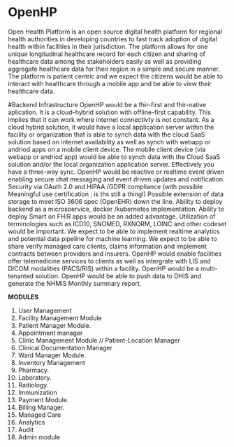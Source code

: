 # OpenHP
Open Health Platform is an open source digital health platform for regional health authorities in developing countries to fast track adoption of digital health within facilities in their jurisdiction. The platform allows for one unique longitudinal healthcare record for each citizen and sharing of healthcare data among the stakeholders easily as well as providing aggregate healthcare data for their region in a simple and secure manner.
The platform is patient centric and we expect the citizens would be able to interact with healthcare through a mobile app and be able to view their healthcare data.

#Backend Infrastructure
OpenHP would be a fhir-first and fhir-native aplication. It is a cloud-hybrid solution with offline-first capability. This implies that it can work where internet connectivty is not constant. As a cloud hybrid solution, it would have a local application server within the facility or organization that is able to synch data  with the cloud SaaS solution based on internet availability as well as synch with webapp or andriod apps on a mobile client device. The mobile client device (via webapp or andriod app) would be able to synch data with the Cloud SaaS solution and/or the local organization application server. Effectively you have a three-way sync.
OpenHP would be reactive or realtime event driven enabling secure chat messaging and event driven updates and notification.
Security via OAuth 2.0 and HIPAA /GDPR compliance (with possible Meaningful use certification : is ths still a thing!)
Possible extension of data storage to meet ISO 3606 spec (OpenEHR) down the line.
Ability to deploy backend as a microsoervice, docker /kubernetes implementation.
Ability to deploy Smart on FHIR apps would be an added advantage.
Utilization of terminologies such as ICD10, SNOMED, RXNORM, LOINC and other codeset would be important.
We expect to be able to implement realtime analytics and potential data pipeline for machine learning.
We expect to be able to share verify managed care clients, claims information and implement contracts between providers and insurers.
OpenHP would enable facilities offer telemedicine services to clients as well as intergrate with LIS and DICOM modalities (PACS/RIS) within a facility.
OpenHP would be a multi-tenanted solution.
OpenHP would be able to push data to DHIS and generate the NHMIS Monthly summary report.

**MODULES**
1. User Management
1. Facility Management Module
1. Patient Manager Module.
1. Appointment manager
1. Clinic Management Module // Patient-Location Manager
1. Clinical Documentation Manager
1. Ward Manager Module.
1. Inventory Management
1. Pharmacy.
1. Laboratory.
1. Radiology.
1. Immunization
1. Payment Module.
1. Billing Manager.
1. Managed Care
1. Analytics
1. Audit
1. Admin module
